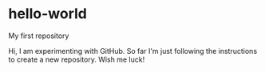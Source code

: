 # hello-world
My first repository

Hi, I am experimenting with GitHub.
So far I'm just following the instructions to create a new repository. Wish me luck!
